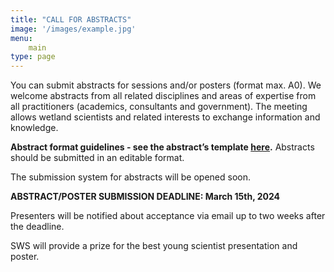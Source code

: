 ```yaml
---
title: "CALL FOR ABSTRACTS"
image: '/images/example.jpg'
menu:
    main
type: page
---
```

You can submit abstracts for sessions and/or posters (format max. A0). We welcome abstracts from all related disciplines and areas of expertise from all practitioners (academics, consultants and government). The meeting allows wetland scientists and related interests to exchange information and knowledge.

**Abstract format guidelines - see the abstract’s template [here]().** Abstracts should be submitted in an editable format. 

The submission system for abstracts will be opened soon. 

**ABSTRACT/POSTER SUBMISSION DEADLINE: March 15th, 2024**

Presenters will be notified about acceptance via email up to two weeks after the deadline.

SWS will provide a prize for the best young scientist presentation and poster. 


